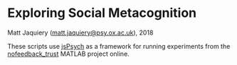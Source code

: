 # Exploring Social Metacognition
Matt Jaquiery ([matt.jaquiery@psy.ox.ac.uk](mailto:matt.jaquiery@psy.ox.ac.uk)), 2018 

These scripts use [jsPsych](https://github.com/jspsych/jsPsych) as a framework for running 
experiments from the [nofeedback_trust](https://github.com/mjaquiery/nofeedback_trust) 
MATLAB project online.

